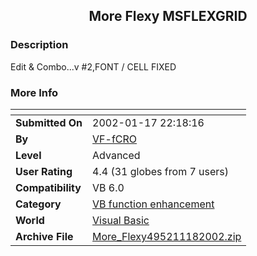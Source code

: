 ﻿<div align="center">

## More Flexy MSFLEXGRID


</div>

### Description

Edit & Combo...v #2,FONT / CELL FIXED
 
### More Info
 


<span>             |<span>
---                |---
**Submitted On**   |2002-01-17 22:18:16
**By**             |[VF\-fCRO](https://github.com/Planet-Source-Code/PSCIndex/blob/master/ByAuthor/vf-fcro.md)
**Level**          |Advanced
**User Rating**    |4.4 (31 globes from 7 users)
**Compatibility**  |VB 6\.0
**Category**       |[VB function enhancement](https://github.com/Planet-Source-Code/PSCIndex/blob/master/ByCategory/vb-function-enhancement__1-25.md)
**World**          |[Visual Basic](https://github.com/Planet-Source-Code/PSCIndex/blob/master/ByWorld/visual-basic.md)
**Archive File**   |[More\_Flexy495211182002\.zip](https://github.com/Planet-Source-Code/vf-fcro-more-flexy-msflexgrid__1-30843/archive/master.zip)








